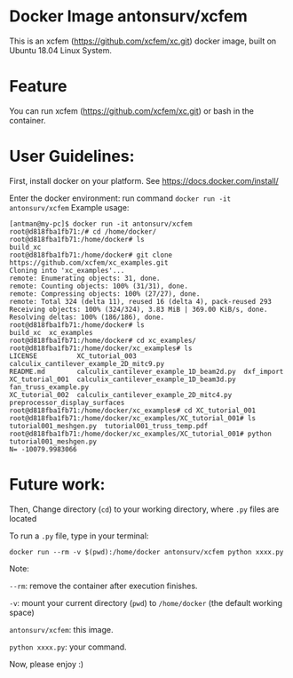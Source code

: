 # Docker Image antonsurv/xcfem

This is an xcfem (https://github.com/xcfem/xc.git) docker image, built on Ubuntu 18.04 Linux System.

# Feature
You can run xcfem (https://github.com/xcfem/xc.git) or bash in the container.

# User Guidelines:
First, install docker on your platform. See https://docs.docker.com/install/

Enter the docker environment:
run command ```docker run -it antonsurv/xcfem```
Example usage:
```
[antman@my-pc]$ docker run -it antonsurv/xcfem
root@d818fba1fb71:/# cd /home/docker/
root@d818fba1fb71:/home/docker# ls
build_xc
root@d818fba1fb71:/home/docker# git clone https://github.com/xcfem/xc_examples.git
Cloning into 'xc_examples'...
remote: Enumerating objects: 31, done.
remote: Counting objects: 100% (31/31), done.
remote: Compressing objects: 100% (27/27), done.
remote: Total 324 (delta 11), reused 16 (delta 4), pack-reused 293
Receiving objects: 100% (324/324), 3.83 MiB | 369.00 KiB/s, done.
Resolving deltas: 100% (186/186), done.
root@d818fba1fb71:/home/docker# ls
build_xc  xc_examples
root@d818fba1fb71:/home/docker# cd xc_examples/
root@d818fba1fb71:/home/docker/xc_examples# ls
LICENSE          XC_tutorial_003                           calculix_cantilever_example_2D_mitc9.py
README.md        calculix_cantilever_example_1D_beam2d.py  dxf_import
XC_tutorial_001  calculix_cantilever_example_1D_beam3d.py  fan_truss_example.py
XC_tutorial_002  calculix_cantilever_example_2D_mitc4.py   preprocessor_display_surfaces
root@d818fba1fb71:/home/docker/xc_examples# cd XC_tutorial_001
root@d818fba1fb71:/home/docker/xc_examples/XC_tutorial_001# ls
tutorial001_meshgen.py  tutorial001_truss_temp.pdf
root@d818fba1fb71:/home/docker/xc_examples/XC_tutorial_001# python tutorial001_meshgen.py 
N= -10079.9983066
```

# Future work:

Then, Change directory (```cd```) to your working directory, where ```.py``` files are located

To run a ```.py``` file, type in your terminal:
```
docker run --rm -v $(pwd):/home/docker antonsurv/xcfem python xxxx.py
```
Note:

```--rm```: remove the container after execution finishes.

```-v```: mount your current directory (```pwd```) to ```/home/docker``` (the default working space)

```antonsurv/xcfem```: this image.

```python xxxx.py```: your command.


Now, please enjoy :)
